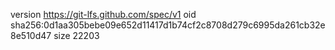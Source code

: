 version https://git-lfs.github.com/spec/v1
oid sha256:0d1aa305bebe09e652d11417d1b74cf2c8708d279c6995da261cb32e8e510d47
size 22203
